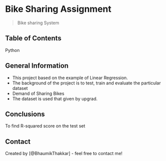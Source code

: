 # Bike Sharing Assignment
> Bike sharing System


## Table of Contents
Python

<!-- You can include any other section that is pertinent to your problem -->

## General Information
- This project based on the example of Linear Regression.
- The background of the project is to test, train and evaluate the particular dataset
- Demand of Sharing Bikes
- The dataset is used that given by upgrad.

<!-- You don't have to answer all the questions - just the ones relevant to your project. -->

## Conclusions

To find R-squared score on the test set

<!-- You don't have to answer all the questions - just the ones relevant to your project. -->

<!-- As the libraries versions keep on changing, it is recommended to mention the version of library used in this project -->


## Contact
Created by [@BhaumikThakkar] - feel free to contact me!


<!-- Optional -->
<!-- ## License -->
<!-- This project is open source and available under the [... License](). -->

<!-- You don't have to include all sections - just the one's relevant to your project -->
